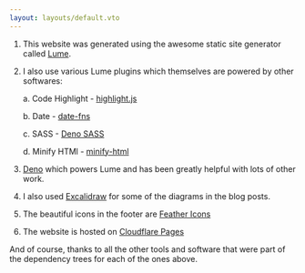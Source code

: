 ```yaml
---
layout: layouts/default.vto
---
```

1. This website was generated using the awesome static site generator called [Lume](https://lume.land/).

2. I also use various Lume plugins which themselves are powered by other softwares:

    a. Code Highlight - [highlight.js](https://highlightjs.org/)

    b. Date - [date-fns](https://date-fns.org/)

    c. SASS - [Deno SASS](https://github.com/binyamin/deno-sass)

    d. Minify HTMl - [minify-html](https://github.com/wilsonzlin/minify-html)

3. [Deno](https://deno.com/) which powers Lume and has been greatly helpful with lots of other work.

4. I also used [Excalidraw](https://excalidraw.com/) for some of the diagrams in the blog posts.

5. The beautiful icons in the footer are [Feather Icons](https://feathericons.com/)

6. The website is hosted on [Cloudflare Pages](https://pages.cloudflare.com/)

And of course, thanks to all the other tools and software that were part of the dependency trees for each of the ones above.